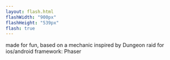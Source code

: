 ```yaml
---
layout: flash.html
flashWidth: "900px"
flashHeight: "539px"
flash: true
---
```

made for fun, based on a mechanic inspired by Dungeon raid for ios/android
framework: Phaser
